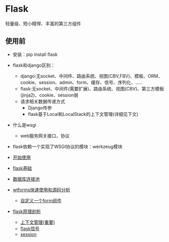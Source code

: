 # Flask
轻量级、短小精悍、丰富的第三方组件

## 使用前
- 安装：pip install flask
- flask和django区别：
	- django:无socket、中间件、路由系统、视图(CBV,FBV)、模板、ORM、cookie、session、admin、form、缓存、信号、序列化、.....
	- flask:无socket、中间件(需要扩展)、路由系统、视图(CBV)、第三方模板(jinja2)、cookie、session弱
	- 请求相关数据传递方式
		- Django传参
		- flask基于Local和LocalStack的上下文管理(详细见下文)

- 什么是wsgi
	- web服务网关接口，协议
- flask依赖一个实现了WSGI协议的模块：werkzeug模块


- [开始使用](fisrt_flask.md)
- [flask基础](basis_of_flask.md)
- [数据库连接池](database_connection_pool.md)
- [wtforms快速使用和源码分析](wtforms.md)
	- [自定义一个form组件](diy_form.md)


- [flask原理剖析](analyze_principle_of_flask.md)
	- [上下文管理(重要)](context_management.md)
	- [flask信号](singal_of_flask.md)
	- [session](session.md)

